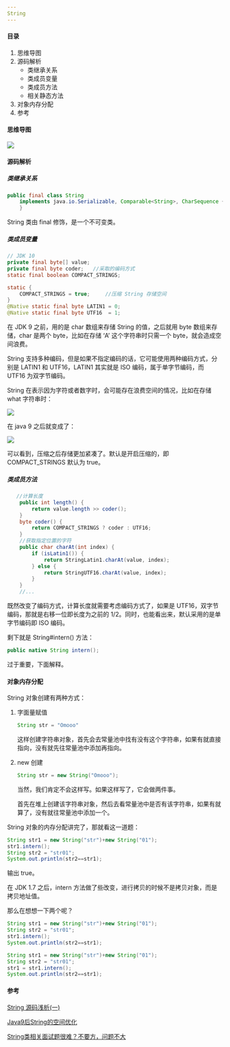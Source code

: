 ```yaml
---
String
---
```


#### 目录

1. 思维导图
2. 源码解析
   - 类继承关系
   - 类成员变量
   - 类成员方法
   - 相关静态方法
3. 对象内存分配
4. 参考

#### 思维导图

![](https://i.loli.net/2018/12/31/5c29ad8944245.png)

#### 源码解析

##### 类继承关系

```java
public final class String
    implements java.io.Serializable, Comparable<String>, CharSequence {
    }
```

String 类由 final 修饰，是一个不可变类。

##### 类成员变量

```java
// JDK 10
private final byte[] value;
private final byte coder;	//采取的编码方式
static final boolean COMPACT_STRINGS;

static {
    COMPACT_STRINGS = true;		//压缩 String 存储空间
}
@Native static final byte LATIN1 = 0;
@Native static final byte UTF16  = 1;
```

在 JDK 9 之前，用的是 char 数组来存储 String 的值，之后就用 byte 数组来存储，char 是两个 byte，比如在存储 ‘A’ 这个字符串时只需一个 byte，就会造成空间浪费。

String 支持多种编码，但是如果不指定编码的话，它可能使用两种编码方式，分别是 LATIN1 和 UTF16，LATIN1 其实就是 ISO 编码，属于单字节编码，而 UTF16 为双字节编码。

String 在表示因为字符或者数字时，会可能存在浪费空间的情况，比如在存储 what 字符串时：

![](https://i.loli.net/2018/12/31/5c29a0e29ddef.png)

在 java 9 之后就变成了：

![](https://i.loli.net/2018/12/31/5c29a1094834b.png)

可以看到，压缩之后存储更加紧凑了。默认是开启压缩的，即 COMPACT_STRINGS 默认为 true。

##### 类成员方法

```java
   //计算长度
	public int length() {
        return value.length >> coder();
    }
    byte coder() {
        return COMPACT_STRINGS ? coder : UTF16;
    }
	//获取指定位置的字符
    public char charAt(int index) {
        if (isLatin1()) {
            return StringLatin1.charAt(value, index);
        } else {
            return StringUTF16.charAt(value, index);
        }
    }
	//...
```

既然改变了编码方式，计算长度就需要考虑编码方式了，如果是 UTF16，双字节编码，那就是右移一位即长度为之前的 1/2。同时，也能看出来，默认采用的是单字节编码即 ISO 编码。

剩下就是 String#intern() 方法：

```java
public native String intern();
```

过于重要，下面解释。

#### 对象内存分配

String 对象创建有两种方式：

1. 字面量赋值

   ```java
   String str = "Omooo"
   ```

   这样创建字符串对象，首先会去常量池中找有没有这个字符串，如果有就直接指向，没有就先往常量池中添加再指向。

2. new 创建

   ```java
   String str = new String("Omooo");
   ```

   当然，我们肯定不会这样写。如果这样写了，它会做两件事。

   首先在堆上创建该字符串对象，然后去看常量池中是否有该字符串，如果有就算了，没有就往常量池中添加一个。

String 对象的内存分配讲完了，那就看这一道题：

```java
String str1 = new String("str")+new String("01");
str1.intern();
String str2 = "str01";
System.out.println(str2==str1);
```

输出 true。

在 JDK 1.7 之后，intern 方法做了些改变，进行拷贝的时候不是拷贝对象，而是拷贝地址值。

那么在想想一下两个呢？

```java
String str1 = new String("str")+new String("01");
String str2 = "str01";
str1.intern();
System.out.println(str2==str1);

String str1 = new String("str")+new String("01");
String str2 = "str01";
str1 = str1.intern();
System.out.println(str2==str1);
```

#### 参考

[String 源码浅析(一)](https://juejin.im/post/5c2588d8f265da6110371d2b)

[Java9后String的空间优化](https://blog.csdn.net/wangyangzhizhou/article/details/80371653)

[String类相关面试题很难？不要方，问题不大](https://www.jianshu.com/p/d416a074409d)